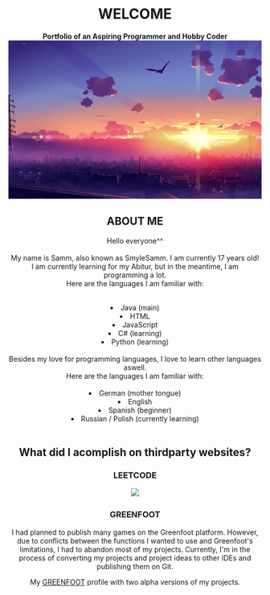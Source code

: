 <div align="center">
  <head>
    <h1>WELCOME</h1>
    <strong>Portfolio of an Aspiring Programmer and Hobby Coder</strong><br>
    <img src="333580.jpg">
  </head>
  <body>
    <h2>ABOUT ME</h2>
    <p>
      Hello everyone^^<br><br>
      My name is Samm, also known as SmyleSamm. I am currently 17 years old!<br>
      I am currently learning for my Abitur, but in the meantime, I am programming a lot.<br>
      Here are the languages I am familiar with:<br><br>
      <div id="bullet-list">
        <li>Java (main)<br></li>
        <li>HTML<br></li>
        <li>JavaScript<br></li>
        <li>C# (learning)<br></li>
        <li>Python (learning)<br></li><br>
      </div>
      Besides my love for programming languages, I love to learn other languages aswell.<br>
      Here are the languages I am familiar with:<br><br>
      <div id="bullet-list">
        <li>German (mother tongue)<br></li>
        <li>English <br></li>
        <li>Spanish (beginner)<br></li>
        <li>Russian / Polish (currently learning)<br></li><br>
      </div>
    </p>
    <h2>What did I acomplish on thirdparty websites?</h2>
    <h3>LEETCODE</h3>
    <img src="https://leetcard.jacoblin.cool/Smyle_Samm?theme=dark&font=Noto%20Sans%20Osage"><br>
    <h3>GREENFOOT</h3>
    <p>I had planned to publish many games on the Greenfoot platform. However, due to conflicts between the functions I wanted to use and Greenfoot's limitations, I had to abandon most of my projects. Currently, I'm in the process of converting my projects and project ideas to other IDEs and publishing them on Git.</p>
    <p>My <a href="https://www.greenfoot.org/users/66328">GREENFOOT</a> profile with two alpha versions of my projects.</p>
  </body>
  <footer>
    
  </footer>
  
</div>

